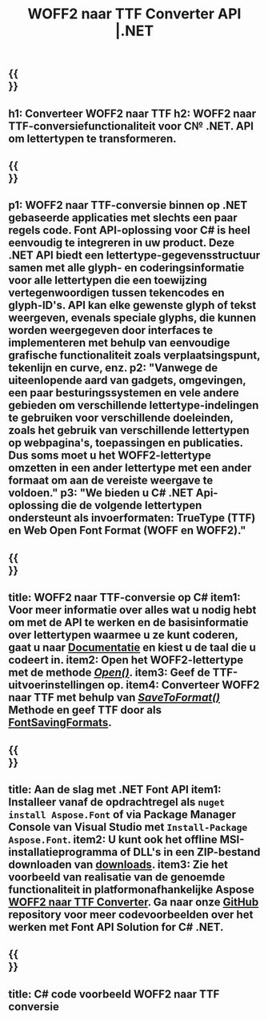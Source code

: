 ﻿---
translation: true
template: /_templates/conversion-child-net.md
title: WOFF2 naar TTF Converter API |.NET
description: Converteer WOFF2 naar TTF met behulp van .NET API op Windows. Integreer deze native WOFF2 naar TTF-lettertypeconversiefunctionaliteit in uw eigen oplossing.
keywords: woff2 naar ttf api, woff22ttf oplossing, woff2 naar ttf net
url: /net/conversion/woff2-to-TTF/
family: font
platformtag: net
feature: conversion
informat: WOFF2
outformat: TTF
otherformats: WOFF
---

{{<section banner>}}
---
h1: Converteer WOFF2 naar TTF
h2: WOFF2 naar TTF-conversiefunctionaliteit voor C№ .NET. API om lettertypen te transformeren.
---

{{<section overview>}}
---
p1: WOFF2 naar TTF-conversie binnen op .NET gebaseerde applicaties met slechts een paar regels code. Font API-oplossing voor С# is heel eenvoudig te integreren in uw product. Deze .NET API biedt een lettertype-gegevensstructuur samen met alle glyph- en coderingsinformatie voor alle lettertypen die een toewijzing vertegenwoordigen tussen tekencodes en glyph-ID's. API kan elke gewenste glyph of tekst weergeven, evenals speciale glyphs, die kunnen worden weergegeven door interfaces te implementeren met behulp van eenvoudige grafische functionaliteit zoals verplaatsingspunt, tekenlijn en curve, enz.
p2: "Vanwege de uiteenlopende aard van gadgets, omgevingen, een paar besturingssystemen en vele andere gebieden om verschillende lettertype-indelingen te gebruiken voor verschillende doeleinden, zoals het gebruik van verschillende lettertypen op webpagina's, toepassingen en publicaties. Dus soms moet u het WOFF2-lettertype omzetten in een ander lettertype met een ander formaat om aan de vereiste weergave te voldoen."
p3: "We bieden u С# .NET Api-oplossing die de volgende lettertypen ondersteunt als invoerformaten: TrueType (TTF) en Web Open Font Format (WOFF en WOFF2)."
---

{{<section feature1>}}
---
title: WOFF2 naar TTF-conversie op C#
item1: Voor meer informatie over alles wat u nodig hebt om met de API te werken en de basisinformatie over lettertypen waarmee u ze kunt coderen, gaat u naar [Documentatie](https://docs.aspose.com/font/) en kiest u de taal die u codeert in.
item2: Open het WOFF2-lettertype met de methode [*Open()*](https://reference.aspose.com/font/net/aspose.font/font/methods/open/index).
item3: Geef de TTF-uitvoerinstellingen op.
item4: Converteer WOFF2 naar TTF met behulp van [*SaveToFormat()*](https://reference.aspose.com/font/net/aspose.font/font/methods/savetoformat) Methode en geef TTF door als [FontSavingFormats](https://reference.aspose.com/font/net/aspose.font/fontsavingformats).
---

{{<section feature2>}}
---
title: Aan de slag met .NET Font API
item1: Installeer vanaf de opdrachtregel als ```nuget install Aspose.Font``` of via Package Manager Console van Visual Studio met ```Install-Package Aspose.Font```.
item2: U kunt ook het offline MSI-installatieprogramma of DLL's in een ZIP-bestand downloaden van [downloads](https://downloads.aspose.com/font/net).
item3: Zie het voorbeeld van realisatie van de genoemde functionaliteit in platformonafhankelijke Aspose [WOFF2 naar TTF Converter](https://products.aspose.app/font/conversion/woff2-to-ttf). Ga naar onze [GitHub](https://github.com/aspose-font/Aspose.Font-Documentation/tree/master/net-examples) repository voor meer codevoorbeelden over het werken met Font API Solution for C# .NET.
---

{{<section codeexample>}}
---
title: C# code voorbeeld WOFF2 naar TTF conversie
---